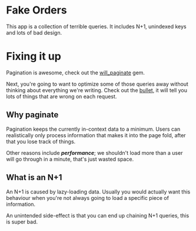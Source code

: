 # Fake Orders

This app is a collection of terrible queries. It includes N+1, unindexed keys and lots of bad design.

# Fixing it up

Pagination is awesome, check out the [will_paginate](https://rubygems.org/gems/will_paginate) gem.

Next, you're going to want to optimize some of those queries away without thinking about everything we're writing. Check out the [bullet](https://rubygems.org/gems/bullet), it will tell you lots of things that are wrong on each request.

## Why paginate

Pagination keeps the currently in-context data to a minimum. Users can realistically only process information that makes it into the page fold, after that you lose track of things.

Other reasons include ***performance***; we shouldn't load more than a user will go through in a minute, that's just wasted space.

## What is an N+1

An N+1 is caused by lazy-loading data. Usually you would actually want this behaviour when you're not always going to load a specific piece of information.

An unintended side-effect is that you can end up chaining N+1 queries, this is super bad.
